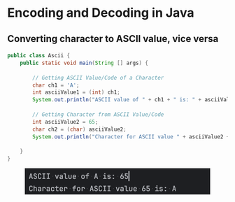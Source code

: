 # Encoding and Decoding in Java

## Converting character to ASCII value, vice versa

```java
public class Ascii {
    public static void main(String [] args) {

        // Getting ASCII Value/Code of a Character
        char ch1 = 'A';
        int asciiValue1 = (int) ch1;
        System.out.println("ASCII value of " + ch1 + " is: " + asciiValue1);

        // Getting Character from ASCII Value/Code
        int asciiValue2 = 65;
        char ch2 = (char) asciiValue2;
        System.out.println("Character for ASCII value " + asciiValue2 + " is: " + ch2);

    }
}
```

<figure><img src="../../../../../../.gitbook/assets/image (50).png" alt="" width="500"><figcaption></figcaption></figure>
